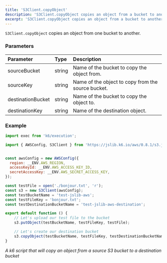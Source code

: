 ```yaml
---
title: 'S3Client.copyObject'
description: 'S3Client.copyObject copies an object from a bucket to another'
excerpt: 'S3Client.copyObject copies an object from a bucket to another'
---
```


`S3Client.copyObject` copies an object from one bucket to another.

### Parameters

| Parameter         | Type   | Description                                        |
| :---------------- | :----- | :------------------------------------------------- |
| sourceBucket      | string | Name of the bucket to copy the object from.        |
| sourceKey         | string | Name of the object to copy from the source bucket. |
| destinationBucket | string | Name of the bucket to copy the object to.          |
| destinationKey    | string | Name of the destination object.                    |

### Example

<CodeGroup labels={[]}>

```javascript
import exec from 'k6/execution';

import { AWSConfig, S3Client } from 'https://jslib.k6.io/aws/0.8.1/s3.js';


const awsConfig = new AWSConfig({
  region: __ENV.AWS_REGION,
  accessKeyId: __ENV.AWS_ACCESS_KEY_ID,
  secretAccessKey: __ENV.AWS_SECRET_ACCESS_KEY,
});

const testFile = open('./bonjour.txt', 'r');
const s3 = new S3Client(awsConfig);
const testBucketName = 'test-jslib-aws';
const testFileKey = 'bonjour.txt';
const testDestinationBucketName = 'test-jslib-aws-destination';

export default function () {
    // Let's upload our test file to the bucket
    s3.putObject(testBucketName, testFileKey, testFile);

    // Let's create our destination bucket
    s3.copyObject(testBucketName, testFileKey, testDestinationBucketName, testFileKey);
}
```

_A k6 script that will copy an object from a source S3 bucket to a destination bucket_

</CodeGroup>